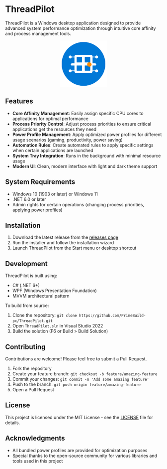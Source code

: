 # ThreadPilot

ThreadPilot is a Windows desktop application designed to provide advanced system performance optimization through intuitive core affinity and process management tools.

<p align="center">
  <img src="ThreadPilot/Resources/Images/logo.svg" width="150" />
</p>

## Features

- **Core Affinity Management**: Easily assign specific CPU cores to applications for optimal performance
- **Process Priority Control**: Adjust process priorities to ensure critical applications get the resources they need
- **Power Profile Management**: Apply optimized power profiles for different usage scenarios (gaming, productivity, power saving)
- **Automation Rules**: Create automated rules to apply specific settings when certain applications are launched
- **System Tray Integration**: Runs in the background with minimal resource usage
- **Modern UI**: Clean, modern interface with light and dark theme support

## System Requirements

- Windows 10 (1903 or later) or Windows 11
- .NET 6.0 or later
- Admin rights for certain operations (changing process priorities, applying power profiles)

## Installation

1. Download the latest release from the [releases page](https://github.com/PrimeBuild-pc/ThreadPilot/releases)
2. Run the installer and follow the installation wizard
3. Launch ThreadPilot from the Start menu or desktop shortcut

## Development

ThreadPilot is built using:
- C# (.NET 6+)
- WPF (Windows Presentation Foundation)
- MVVM architectural pattern

To build from source:
1. Clone the repository: `git clone https://github.com/PrimeBuild-pc/ThreadPilot.git`
2. Open `ThreadPilot.sln` in Visual Studio 2022
3. Build the solution (F6 or Build > Build Solution)

## Contributing

Contributions are welcome! Please feel free to submit a Pull Request.

1. Fork the repository
2. Create your feature branch: `git checkout -b feature/amazing-feature`
3. Commit your changes: `git commit -m 'Add some amazing feature'`
4. Push to the branch: `git push origin feature/amazing-feature`
5. Open a Pull Request

## License

This project is licensed under the MIT License - see the [LICENSE](LICENSE) file for details.

## Acknowledgments

- All bundled power profiles are provided for optimization purposes
- Special thanks to the open-source community for various libraries and tools used in this project